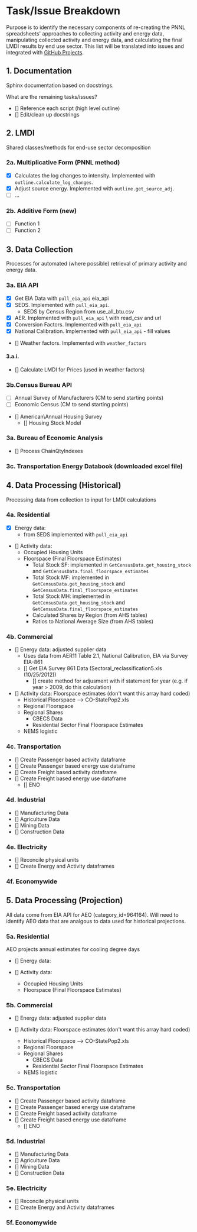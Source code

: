 # Task/Issue Breakdown
Purpose is to identify the necessary components of re-creating the PNNL spreadsheets' approaches to collecting activity and energy data, manipulating collected activity and energy data, and calculating the final LMDI results by end use sector. This list will be translated into issues and integrated with [GitHub Projects](https://github.com/NREL/EnergyIntensityIndicators/projects/1).

## 1. Documentation
Sphinx documentation based on docstrings.

What are the remaining tasks/issues?
* [] Reference each script (high level outline)
* [] Edit/clean up docstrings

## 2. LMDI
Shared classes/methods for end-use sector decomposition
### 2a. Multiplicative Form (PNNL method)
* [x] Calculates the log changes to intensity. Implemented with `outline.calculate_log_changes`.
* [x] Adjust source energy. Implemented with `outline.get_source_adj`.
* [ ] ...

### 2b. Additive Form (new)
* [ ] Function 1
* [ ] Function 2

## 3. Data Collection
Processes for automated (where possible) retrieval of primary activity and energy data.
### 3a. EIA API
* [x] Get EIA Data with `pull_eia_api` eia_api
* [x] SEDS. Implemented with `pull_eia_api`.
    - SEDS by Census Region from use_all_btu.csv
* [x] AER. Implemented with `pull_eia_api` \ with read_csv and url
* [x] Conversion Factors. Implemented with `pull_eia_api`
* [X] National Calibration. Implemented with `pull_eia_api`
        - fill values
* [] Weather factors. Implemented with `weather_factors`
#### 3.a.i. 
* [] Calculate LMDI for Prices (used in weather factors)    

### 3b.Census Bureau API
* [ ] Annual Survey of Manufacturers (CM to send starting points)
* [ ] Economic Census (CM to send starting points)
* [] American\Annual Housing Survey
    * [] Housing Stock Model

### 3a. Bureau of Economic Analysis
* [] Process ChainQtyIndexes

### 3c. Transportation Energy Databook (downloaded excel file)


## 4. Data Processing (Historical)
Processing data from collection to input for LMDI calculations

### 4a. Residential
* [x] Energy data: 
    - from SEDS implemented with `pull_eia_api` 
* [] Activity data: 
    - Occupied Housing Units
    - Floorspace (Final Floorspace Estimates)
        - Total Stock SF: implemented in `GetCensusData.get_housing_stock` and `GetCensusData.final_floorspace_estimates`
        - Total Stock MF: implemented in `GetCensusData.get_housing_stock` and `GetCensusData.final_floorspace_estimates`
        - Total Stock MH: implemented in `GetCensusData.get_housing_stock` and `GetCensusData.final_floorspace_estimates`
        - Calculated Shares by Region (from AHS tables)
        - Ratios to National Average Size (from AHS tables)
    

### 4b. Commercial
* [] Energy data: adjusted supplier data
    - Uses data from AER11 Table 2.1, National Calibration, EIA via Survey EIA-861
    * [] Get EIA Survey 861 Data (Sectoral_reclassification5.xls  (10/25/2012))
        * [] create method for adjusment with if statement for year (e.g. if year > 2009, do this calculation)
* [] Activity data: Floorspace estimates (don't want this array hard coded)
    - Historical Floorspace --> CO-StatePop2.xls
    - Regional Floorspace
    - Regional Shares
        - CBECS Data
        - Residential Sector Final Floorspace Estimates
    - NEMS logistic

### 4c. Transportation
* [] Create Passenger based activity dataframe
* [] Create Passenger based energy use dataframe
* [] Create Freight based activity dataframe
* [] Create Freight based energy use dataframe
     * [] ENO

### 4d. Industrial
* [] Manufacturing Data
* [] Agriculture Data
* [] Mining Data
* [] Construction Data

### 4e. Electricity
* [] Reconcile physical units
* [] Create Energy and Activity dataframes

### 4f. Economywide

## 5. Data Processing (Projection)
All data come from EIA API for AEO (category_id=964164).
Will need to identify AEO data that are analgous to data used for historical projections.
### 5a. Residential
AEO projects annual estimates for cooling degree days
* [] Energy data: 

* [] Activity data: 
    - Occupied Housing Units
    - Floorspace (Final Floorspace Estimates)
    
### 5b. Commercial
* [] Energy data: adjusted supplier data

* [] Activity data: Floorspace estimates (don't want this array hard coded)
    - Historical Floorspace --> CO-StatePop2.xls
    - Regional Floorspace
    - Regional Shares
        - CBECS Data
        - Residential Sector Final Floorspace Estimates
    - NEMS logistic

### 5c. Transportation
* [] Create Passenger based activity dataframe
* [] Create Passenger based energy use dataframe
* [] Create Freight based activity dataframe
* [] Create Freight based energy use dataframe
     * [] ENO

### 5d. Industrial
* [] Manufacturing Data
* [] Agriculture Data
* [] Mining Data
* [] Construction Data

### 5e. Electricity
* [] Reconcile physical units
* [] Create Energy and Activity dataframes

### 5f. Economywide
